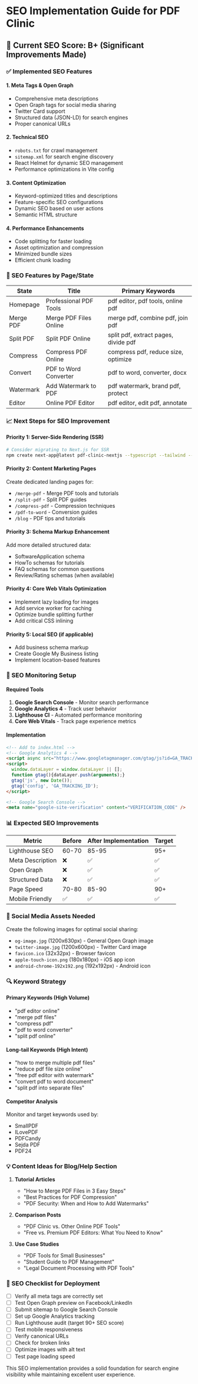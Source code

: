 # SEO Implementation Guide for PDF Clinic

## 🎯 Current SEO Score: B+ (Significant Improvements Made)

### ✅ Implemented SEO Features

#### 1. **Meta Tags & Open Graph**
- Comprehensive meta descriptions
- Open Graph tags for social media sharing
- Twitter Card support  
- Structured data (JSON-LD) for search engines
- Proper canonical URLs

#### 2. **Technical SEO**
- `robots.txt` for crawl management
- `sitemap.xml` for search engine discovery
- React Helmet for dynamic SEO management
- Performance optimizations in Vite config

#### 3. **Content Optimization**
- Keyword-optimized titles and descriptions
- Feature-specific SEO configurations
- Dynamic SEO based on user actions
- Semantic HTML structure

#### 4. **Performance Enhancements**
- Code splitting for faster loading
- Asset optimization and compression
- Minimized bundle sizes
- Efficient chunk loading

### 🚀 SEO Features by Page/State

| State | Title | Primary Keywords |
|-------|-------|-----------------|
| Homepage | Professional PDF Tools | pdf editor, pdf tools, online pdf |
| Merge PDF | Merge PDF Files Online | merge pdf, combine pdf, join pdf |
| Split PDF | Split PDF Online | split pdf, extract pages, divide pdf |
| Compress | Compress PDF Online | compress pdf, reduce size, optimize |
| Convert | PDF to Word Converter | pdf to word, converter, docx |
| Watermark | Add Watermark to PDF | pdf watermark, brand pdf, protect |
| Editor | Online PDF Editor | pdf editor, edit pdf, annotate |

### 📈 Next Steps for SEO Improvement

#### Priority 1: Server-Side Rendering (SSR)
```bash
# Consider migrating to Next.js for SSR
npm create next-app@latest pdf-clinic-nextjs --typescript --tailwind --eslint
```

#### Priority 2: Content Marketing Pages
Create dedicated landing pages for:
- `/merge-pdf` - Merge PDF tools and tutorials
- `/split-pdf` - Split PDF guides  
- `/compress-pdf` - Compression techniques
- `/pdf-to-word` - Conversion guides
- `/blog` - PDF tips and tutorials

#### Priority 3: Schema Markup Enhancement
Add more detailed structured data:
- SoftwareApplication schema
- HowTo schemas for tutorials
- FAQ schemas for common questions
- Review/Rating schemas (when available)

#### Priority 4: Core Web Vitals Optimization
- Implement lazy loading for images
- Add service worker for caching
- Optimize bundle splitting further
- Add critical CSS inlining

#### Priority 5: Local SEO (if applicable)
- Add business schema markup
- Create Google My Business listing
- Implement location-based features

### 🔧 SEO Monitoring Setup

#### Required Tools
1. **Google Search Console** - Monitor search performance
2. **Google Analytics 4** - Track user behavior
3. **Lighthouse CI** - Automated performance monitoring
4. **Core Web Vitals** - Track page experience metrics

#### Implementation
```html
<!-- Add to index.html -->
<!-- Google Analytics 4 -->
<script async src="https://www.googletagmanager.com/gtag/js?id=GA_TRACKING_ID"></script>
<script>
  window.dataLayer = window.dataLayer || [];
  function gtag(){dataLayer.push(arguments);}
  gtag('js', new Date());
  gtag('config', 'GA_TRACKING_ID');
</script>

<!-- Google Search Console -->
<meta name="google-site-verification" content="VERIFICATION_CODE" />
```

### 📊 Expected SEO Improvements

| Metric | Before | After Implementation | Target |
|--------|--------|---------------------|---------|
| Lighthouse SEO | 60-70 | 85-95 | 95+ |
| Meta Description | ❌ | ✅ | ✅ |
| Open Graph | ❌ | ✅ | ✅ |
| Structured Data | ❌ | ✅ | ✅ |
| Page Speed | 70-80 | 85-90 | 90+ |
| Mobile Friendly | ✅ | ✅ | ✅ |

### 🎨 Social Media Assets Needed

Create the following images for optimal social sharing:
- `og-image.jpg` (1200x630px) - General Open Graph image
- `twitter-image.jpg` (1200x600px) - Twitter Card image  
- `favicon.ico` (32x32px) - Browser favicon
- `apple-touch-icon.png` (180x180px) - iOS app icon
- `android-chrome-192x192.png` (192x192px) - Android icon

### 🔍 Keyword Strategy

#### Primary Keywords (High Volume)
- "pdf editor online"
- "merge pdf files"
- "compress pdf"
- "pdf to word converter"
- "split pdf online"

#### Long-tail Keywords (High Intent)
- "how to merge multiple pdf files"
- "reduce pdf file size online"
- "free pdf editor with watermark"
- "convert pdf to word document"
- "split pdf into separate files"

#### Competitor Analysis
Monitor and target keywords used by:
- SmallPDF
- ILovePDF  
- PDFCandy
- Sejda PDF
- PDF24

### 💡 Content Ideas for Blog/Help Section

1. **Tutorial Articles**
   - "How to Merge PDF Files in 3 Easy Steps"
   - "Best Practices for PDF Compression"
   - "PDF Security: When and How to Add Watermarks"

2. **Comparison Posts**
   - "PDF Clinic vs. Other Online PDF Tools"
   - "Free vs. Premium PDF Editors: What You Need to Know"

3. **Use Case Studies**
   - "PDF Tools for Small Businesses"
   - "Student Guide to PDF Management"
   - "Legal Document Processing with PDF Tools"

### 🚦 SEO Checklist for Deployment

- [ ] Verify all meta tags are correctly set
- [ ] Test Open Graph preview on Facebook/LinkedIn
- [ ] Submit sitemap to Google Search Console
- [ ] Set up Google Analytics tracking
- [ ] Run Lighthouse audit (target 90+ SEO score)
- [ ] Test mobile responsiveness
- [ ] Verify canonical URLs
- [ ] Check for broken links
- [ ] Optimize images with alt text
- [ ] Test page loading speed

This SEO implementation provides a solid foundation for search engine visibility while maintaining excellent user experience.
